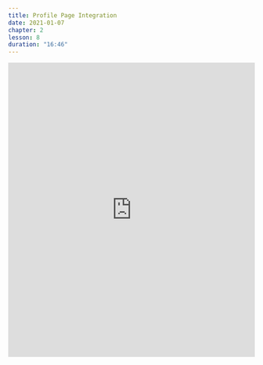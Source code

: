 ```yaml
---
title: Profile Page Integration
date: 2021-01-07
chapter: 2
lesson: 8
duration: "16:46"
---
```


<iframe width="100%" height="600" src="https://www.youtube.com/embed/gT6jOax7I4k" title="YouTube video player" frameborder="0" allow="accelerometer; autoplay; clipboard-write; encrypted-media; gyroscope; picture-in-picture" allowfullscreen></iframe>
